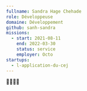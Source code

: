```yaml
---
fullname: Sandra Hage Chehade
role: Développeuse
domaine: Développement
github: sanh-sandra
missions:
  - start: 2021-08-11
    end: 2022-03-30
    status: service
    employer: Octo
startups:
  - l-application-du-cej
---
```


👩‍💻👩‍💻
